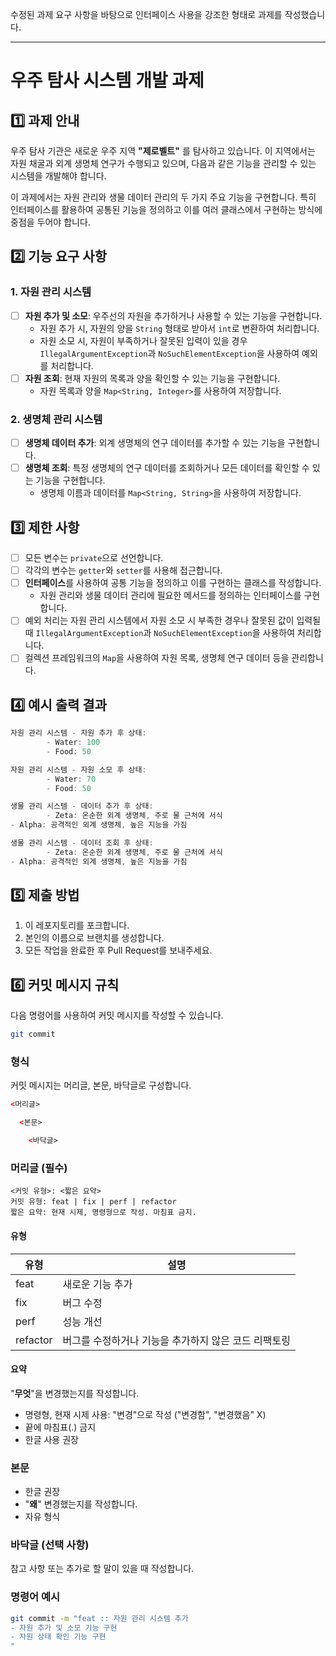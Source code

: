 수정된 과제 요구 사항을 바탕으로 인터페이스 사용을 강조한 형태로 과제를 작성했습니다.

---

# 우주 탐사 시스템 개발 과제

## 1️⃣ 과제 안내
우주 탐사 기관은 새로운 우주 지역 **"제로벨트"** 를 탐사하고 있습니다. 이 지역에서는 자원 채굴과 외계 생명체 연구가 수행되고 있으며, 다음과 같은 기능을 관리할 수 있는 시스템을 개발해야 합니다.

이 과제에서는 자원 관리와 생물 데이터 관리의 두 가지 주요 기능을 구현합니다. 특히 인터페이스를 활용하여 공통된 기능을 정의하고 이를 여러 클래스에서 구현하는 방식에 중점을 두어야 합니다.

## 2️⃣ 기능 요구 사항
### 1. 자원 관리 시스템
- [ ] **자원 추가 및 소모**: 우주선의 자원을 추가하거나 사용할 수 있는 기능을 구현합니다.
  - 자원 추가 시, 자원의 양을 `String` 형태로 받아서 `int`로 변환하여 처리합니다.
  - 자원 소모 시, 자원이 부족하거나 잘못된 입력이 있을 경우 `IllegalArgumentException`과 `NoSuchElementException`을 사용하여 예외를 처리합니다.
- [ ] **자원 조회**: 현재 자원의 목록과 양을 확인할 수 있는 기능을 구현합니다.
  - 자원 목록과 양을 `Map<String, Integer>`를 사용하여 저장합니다.

### 2. 생명체 관리 시스템
- [ ] **생명체 데이터 추가**: 외계 생명체의 연구 데이터를 추가할 수 있는 기능을 구현합니다.
- [ ] **생명체 조회**: 특정 생명체의 연구 데이터를 조회하거나 모든 데이터를 확인할 수 있는 기능을 구현합니다.
  - 생명체 이름과 데이터를 `Map<String, String>`을 사용하여 저장합니다.

## 3️⃣ 제한 사항
- [ ] 모든 변수는 `private`으로 선언합니다.
- [ ] 각각의 변수는 `getter`와 `setter`를 사용해 접근합니다.
- [ ] **인터페이스**를 사용하여 공통 기능을 정의하고 이를 구현하는 클래스를 작성합니다.
  - 자원 관리와 생물 데이터 관리에 필요한 메서드를 정의하는 인터페이스를 구현합니다.
- [ ] 예외 처리는 자원 관리 시스템에서 자원 소모 시 부족한 경우나 잘못된 값이 입력될 때 `IllegalArgumentException`과 `NoSuchElementException`을 사용하여 처리합니다.
- [ ] 컬렉션 프레임워크의 `Map`을 사용하여 자원 목록, 생명체 연구 데이터 등을 관리합니다.

## 4️⃣ 예시 출력 결과
```java
자원 관리 시스템 - 자원 추가 후 상태:
        - Water: 100
        - Food: 50

자원 관리 시스템 - 자원 소모 후 상태:
        - Water: 70
        - Food: 50

생물 관리 시스템 - 데이터 추가 후 상태:
        - Zeta: 온순한 외계 생명체, 주로 물 근처에 서식
- Alpha: 공격적인 외계 생명체, 높은 지능을 가짐

생물 관리 시스템 - 데이터 조회 후 상태:
        - Zeta: 온순한 외계 생명체, 주로 물 근처에 서식
- Alpha: 공격적인 외계 생명체, 높은 지능을 가짐
```

## 5️⃣ 제출 방법
1. 이 레포지토리를 포크합니다.
2. 본인의 이름으로 브랜치를 생성합니다.
3. 모든 작업을 완료한 후 Pull Request를 보내주세요.

## 6️⃣ 커밋 메시지 규칙
다음 명령어를 사용하여 커밋 메시지를 작성할 수 있습니다.

```bash
git commit
```

### 형식
커밋 메시지는 머리글, 본문, 바닥글로 구성합니다.

```html
<머리글>

  <본문>

    <바닥글>
```

### 머리글 (필수)
```
<커밋 유형>: <짧은 요약>
커밋 유형: feat | fix | perf | refactor
짧은 요약: 현재 시제, 명령형으로 작성. 마침표 금지.
```

#### 유형

| 유형     | 설명                                                      |
|----------|-----------------------------------------------------------|
| feat     | 새로운 기능 추가                                          |
| fix      | 버그 수정                                                 |
| perf     | 성능 개선                                                 |
| refactor | 버그를 수정하거나 기능을 추가하지 않은 코드 리팩토링      |

#### 요약

"**무엇**"을 변경했는지를 작성합니다.

- 명령형, 현재 시제 사용: "변경"으로 작성 ("변경함", "변경했음" X)
- 끝에 마침표(.) 금지
- 한글 사용 권장

### 본문

- 한글 권장
- "**왜**" 변경했는지를 작성합니다.
- 자유 형식

### 바닥글 (선택 사항)
참고 사항 또는 추가로 할 말이 있을 때 작성합니다.

### 명령어 예시
```bash
git commit -m "feat :: 자원 관리 시스템 추가
- 자원 추가 및 소모 기능 구현
- 자원 상태 확인 기능 구현
"
```